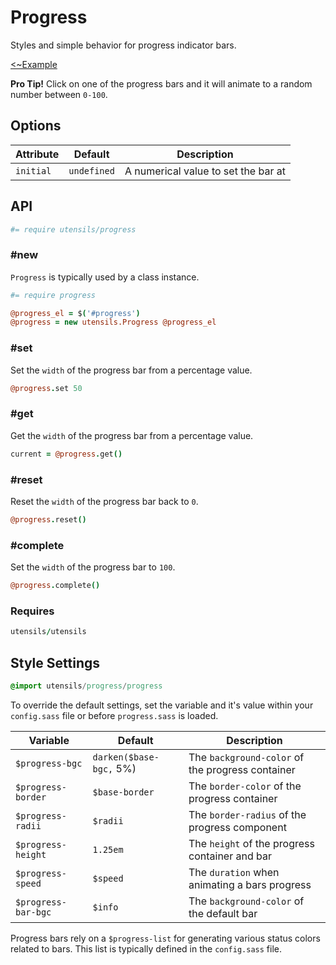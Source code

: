 # Progress
Styles and simple behavior for progress indicator bars.

[<~Example](markup/progress.html.haml)

**Pro Tip!** Click on one of the progress bars and it will animate to a
random number between `0-100`.


## Options

Attribute        | Default     | Description
---------------- | ----------- | -------------------------------------------
`initial`        | `undefined` | A numerical value to set the bar at


## API
```coffee
#= require utensils/progress
```

### #new
`Progress` is typically used by a class instance.

```coffee
#= require progress

@progress_el = $('#progress')
@progress = new utensils.Progress @progress_el
```

### #set
Set the `width` of the progress bar from a percentage value.

```coffee
@progress.set 50
```

### #get
Get the `width` of the progress bar from a percentage value.

```coffee
current = @progress.get()
```

### #reset
Reset the `width` of the progress bar back to `0`.

```coffee
@progress.reset()
```

### #complete
Set the `width` of the progress bar to `100`.

```coffee
@progress.complete()
```

### Requires
```coffee
utensils/utensils
```


## Style Settings
```sass
@import utensils/progress/progress
```

To override the default settings, set the variable and it's value
within your `config.sass` file or before `progress.sass` is loaded.

Variable            | Default                 | Description
------------------- | ----------------------- | -------------------------------------------
`$progress-bgc`     | `darken($base-bgc,` 5%) | The `background-color` of the progress container
`$progress-border`  | `$base-border`          | The `border-color` of the progress container
`$progress-radii`   | `$radii`                | The `border-radius` of the progress component
`$progress-height`  | `1.25em`                | The `height` of the progress container and bar
`$progress-speed`   | `$speed`                | The `duration` when animating a bars progress
`$progress-bar-bgc` | `$info`                 | The `background-color` of the default bar

Progress bars rely on a `$progress-list` for generating various status
colors related to bars. This list is typically defined in the
`config.sass` file.

